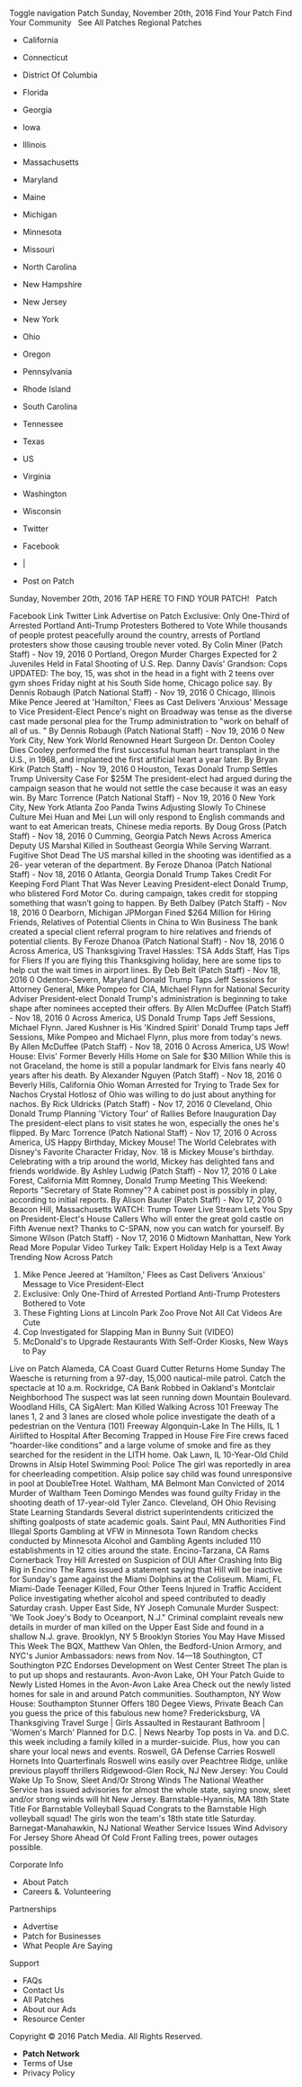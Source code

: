 Toggle navigation Patch Sunday, November 20th, 2016 Find Your Patch Find Your Community   See All Patches Regional Patches

*   California
*   Connecticut
*   District Of Columbia
*   Florida
*   Georgia
*   Iowa
*   Illinois
*   Massachusetts
*   Maryland
*   Maine
*   Michigan
*   Minnesota
*   Missouri
*   North Carolina
*   New Hampshire
*   New Jersey
*   New York
*   Ohio
*   Oregon
*   Pennsylvania
*   Rhode Island
*   South Carolina
*   Tennessee
*   Texas
*   US
*   Virginia
*   Washington
*   Wisconsin

*   Twitter
*   Facebook
*   |
*   Post on Patch

Sunday, November 20th, 2016 TAP HERE TO FIND YOUR PATCH!   Patch

Facebook Link Twitter Link Advertise on Patch Exclusive: Only One-Third of Arrested Portland Anti-Trump Protesters Bothered to Vote While thousands of people protest peacefully around the country, arrests of Portland protesters show those causing trouble never voted. By Colin Miner (Patch Staff) - Nov 19, 2016 0 Portland, Oregon Murder Charges Expected for 2 Juveniles Held in Fatal Shooting of U.S. Rep. Danny Davis' Grandson: Cops UPDATED: The boy, 15, was shot in the head in a fight with 2 teens over gym shoes Friday night at his South Side home, Chicago police say. By Dennis Robaugh (Patch National Staff) - Nov 19, 2016 0 Chicago, Illinois Mike Pence Jeered at 'Hamilton,' Flees as Cast Delivers 'Anxious' Message to Vice President-Elect Pence's night on Broadway was tense as the diverse cast made personal plea for the Trump administration to "work on behalf of all of us. " By Dennis Robaugh (Patch National Staff) - Nov 19, 2016 0 New York City, New York World Renowned Heart Surgeon Dr. Denton Cooley Dies Cooley performed the first successful human heart transplant in the U.S., in 1968, and implanted the first artificial heart a year later. By Bryan Kirk (Patch Staff) - Nov 19, 2016 0 Houston, Texas Donald Trump Settles Trump University Case For $25M The president-elect had argued during the campaign season that he would not settle the case because it was an easy win. By Marc Torrence (Patch National Staff) - Nov 19, 2016 0 New York City, New York Atlanta Zoo Panda Twins Adjusting Slowly To Chinese Culture Mei Huan and Mei Lun will only respond to English commands and want to eat American treats, Chinese media reports. By Doug Gross (Patch Staff) - Nov 18, 2016 0 Cumming, Georgia Patch News Across America Deputy US Marshal Killed in Southeast Georgia While Serving Warrant. Fugitive Shot Dead The US marshal killed in the shooting was identified as a 26- year veteran of the department. By Feroze Dhanoa (Patch National Staff) - Nov 18, 2016 0 Atlanta, Georgia Donald Trump Takes Credit For Keeping Ford Plant That Was Never Leaving President-elect Donald Trump, who blistered Ford Motor Co. during campaign, takes credit for stopping something that wasn’t going to happen. By Beth Dalbey (Patch Staff) - Nov 18, 2016 0 Dearborn, Michigan JPMorgan Fined $264 Million for Hiring Friends, Relatives of Potential Clients in China to Win Business The bank created a special client referral program to hire relatives and friends of potential clients. By Feroze Dhanoa (Patch National Staff) - Nov 18, 2016 0 Across America, US Thanksgiving Travel Hassles: TSA Adds Staff, Has Tips for Fliers If you are flying this Thanksgiving holiday, here are some tips to help cut the wait times in airport lines. By Deb Belt (Patch Staff) - Nov 18, 2016 0 Odenton-Severn, Maryland Donald Trump Taps Jeff Sessions for Attorney General, Mike Pompeo for CIA, Michael Flynn for National Security Adviser President-elect Donald Trump's administration is beginning to take shape after nominees accepted their offers. By Allen McDuffee (Patch Staff) - Nov 18, 2016 0 Across America, US Donald Trump Taps Jeff Sessions, Michael Flynn. Jared Kushner is His 'Kindred Spirit' Donald Trump taps Jeff Sessions, Mike Pompeo and Michael Flynn, plus more from today's news. By Allen McDuffee (Patch Staff) - Nov 18, 2016 0 Across America, US Wow! House: Elvis' Former Beverly Hills Home on Sale for $30 Million While this is not Graceland, the home is still a popular landmark for Elvis fans nearly 40 years after his death. By Alexander Nguyen (Patch Staff) - Nov 18, 2016 0 Beverly Hills, California Ohio Woman Arrested for Trying to Trade Sex for Nachos Crystal Hotlosz of Ohio was willing to do just about anything for nachos. By Rick Uldricks (Patch Staff) - Nov 17, 2016 0 Cleveland, Ohio Donald Trump Planning 'Victory Tour' of Rallies Before Inauguration Day The president-elect plans to visit states he won, especially the ones he's flipped. By Marc Torrence (Patch National Staff) - Nov 17, 2016 0 Across America, US Happy Birthday, Mickey Mouse! The World Celebrates with Disney's Favorite Character Friday, Nov. 18 is Mickey Mouse's birthday. Celebrating with a trip around the world, Mickey has delighted fans and friends worldwide. By Ashley Ludwig (Patch Staff) - Nov 17, 2016 0 Lake Forest, California Mitt Romney, Donald Trump Meeting This Weekend: Reports "Secretary of State Romney"? A cabinet post is possibly in play, according to initial reports. By Alison Bauter (Patch Staff) - Nov 17, 2016 0 Beacon Hill, Massachusetts WATCH: Trump Tower Live Stream Lets You Spy on President-Elect's House Callers Who will enter the great gold castle on Fifth Avenue next? Thanks to C-SPAN, now you can watch for yourself. By Simone Wilson (Patch Staff) - Nov 17, 2016 0 Midtown Manhattan, New York Read More Popular Video Turkey Talk: Expert Holiday Help is a Text Away Trending Now Across Patch

1.  Mike Pence Jeered at 'Hamilton,' Flees as Cast Delivers 'Anxious' Message to Vice President-Elect
2.  Exclusive: Only One-Third of Arrested Portland Anti-Trump Protesters Bothered to Vote
3.  These Fighting Lions at Lincoln Park Zoo Prove Not All Cat Videos Are Cute
4.  Cop Investigated for Slapping Man in Bunny Suit (VIDEO)
5.  McDonald's to Upgrade Restaurants With Self-Order Kiosks, New Ways to Pay

Live on Patch Alameda, CA Coast Guard Cutter Returns Home Sunday The Waesche is returning from a 97-day, 15,000 nautical-mile patrol. Catch the spectacle at 10 a.m. Rockridge, CA Bank Robbed in Oakland's Montclair Neighborhood The suspect was lat seen running down Mountain Boulevard. Woodland Hills, CA SigAlert: Man Killed Walking Across 101 Freeway The lanes 1, 2 and 3 lanes are closed whole police investigate the death of a pedestrian on the Ventura (101) Freeway Algonquin-Lake In The Hills, IL 1 Airlifted to Hospital After Becoming Trapped in House Fire Fire crews faced “hoarder-like conditions” and a large volume of smoke and fire as they searched for the resident in the LITH home. Oak Lawn, IL 10-Year-Old Child Drowns in Alsip Hotel Swimming Pool: Police The girl was reportedly in area for cheerleading competition. Alsip police say child was found unresponsive in pool at DoubleTree Hotel. Waltham, MA Belmont Man Convicted of 2014 Murder of Waltham Teen Domingo Mendes was found guilty Friday in the shooting death of 17-year-old Tyler Zanco. Cleveland, OH Ohio Revising State Learning Standards Several district superintendents criticized the shifting goalposts of state academic goals. Saint Paul, MN Authorities Find Illegal Sports Gambling at VFW in Minnesota Town Random checks conducted by Minnesota Alcohol and Gambling Agents included 110 establishments in 12 cities around the state. Encino-Tarzana, CA Rams Cornerback Troy Hill Arrested on Suspicion of DUI After Crashing Into Big Rig in Encino The Rams issued a statement saying that Hill will be inactive for Sunday's game against the Miami Dolphins at the Coliseum. Miami, FL Miami-Dade Teenager Killed, Four Other Teens Injured in Traffic Accident Police investigating whether alcohol and speed contributed to deadly Saturday crash. Upper East Side, NY Joseph Comunale Murder Suspect: 'We Took Joey's Body to Oceanport, N.J." Criminal complaint reveals new details in murder of man killed on the Upper East Side and found in a shallow N.J. grave. Brooklyn, NY 5 Brooklyn Stories You May Have Missed This Week The BQX, Matthew Van Ohlen, the Bedford-Union Armory, and NYC's Junior Ambassadors: news from Nov. 14—18 Southington, CT Southington PZC Endorses Development on West Center Street The plan is to put up shops and restaurants. Avon-Avon Lake, OH Your Patch Guide to Newly Listed Homes in the Avon-Avon Lake Area Check out the newly listed homes for sale in and around Patch communities. Southampton, NY Wow House: Southampton Stunner Offers 180 Degee Views, Private Beach Can you guess the price of this fabulous new home? Fredericksburg, VA Thanksgiving Travel Surge | Girls Assaulted in Restaurant Bathroom | 'Women's March' Planned for D.C. | News Nearby Top posts in Va. and D.C. this week including a family killed in a murder-suicide. Plus, how you can share your local news and events. Roswell, GA Defense Carries Roswell Hornets Into Quarterfinals Roswell wins easily over Peachtree Ridge, unlike previous playoff thrillers Ridgewood-Glen Rock, NJ New Jersey: You Could Wake Up To Snow, Sleet And/Or Strong Winds The National Weather Service has issued advisories for almost the whole state, saying snow, sleet and/or strong winds will hit New Jersey. Barnstable-Hyannis, MA 18th State Title For Barnstable Volleyball Squad Congrats to the Barnstable High volleyball squad! The girls won the team's 18th state title Saturday. Barnegat-Manahawkin, NJ National Weather Service Issues Wind Advisory For Jersey Shore Ahead Of Cold Front Falling trees, power outages possible.

Corporate Info

*   About Patch
*   Careers &. Volunteering

Partnerships

*   Advertise
*   Patch for Businesses
*   What People Are Saying

Support

*   FAQs
*   Contact Us
*   All Patches
*   About our Ads
*   Resource Center

Copyright © 2016 Patch Media. All Rights Reserved.

*   **Patch Network**
*   Terms of Use
*   Privacy Policy